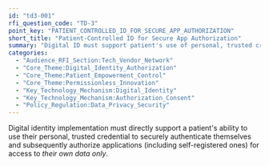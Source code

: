 ```yaml
---
id: "td3-001"
rfi_question_code: "TD-3"
point_key: "PATIENT_CONTROLLED_ID_FOR_SECURE_APP_AUTHORIZATION"
short_title: "Patient-Controlled ID for Secure App Authorization"
summary: "Digital ID must support patient's use of personal, trusted credentials to authenticate and authorize apps (including self-registered) for *their own data only*."
categories:
  - "Audience_RFI_Section:Tech_Vendor_Network"
  - "Core_Theme:Digital_Identity_Authorization"
  - "Core_Theme:Patient_Empowerment_Control"
  - "Core_Theme:Permissionless_Innovation"
  - "Key_Technology_Mechanism:Digital_Identity"
  - "Key_Technology_Mechanism:Authorization_Consent"
  - "Policy_Regulation:Data_Privacy_Security"
---
```

Digital identity implementation must directly support a patient's ability to use their personal, trusted credential to securely authenticate themselves and subsequently authorize applications (including self-registered ones) for access to *their own data only*.
